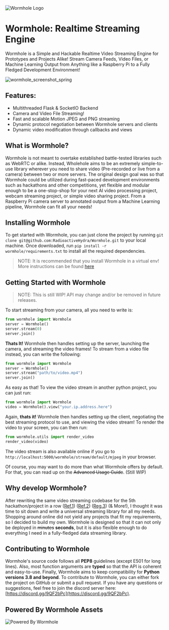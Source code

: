 <picture>
  <source media="(prefers-color-scheme: dark)" srcset="https://github.com/RadioactiveHydra/Wormhole/raw/main/wormhole/assets/logo_white.svg">
  <source media="(prefers-color-scheme: light)" srcset="https://github.com/RadioactiveHydra/Wormhole/raw/main/wormhole/assets/logo.svg">
  <img alt="Wormhole Logo" src="https://github.com/RadioactiveHydra/Wormhole/raw/main/wormhole/assets/logo.svg">
</picture>

# Wormhole: Realtime Streaming Engine
Wormhole is a Simple and Hackable Realtime Video Streaming Engine for Prototypes and Projects Alike! Stream Camera Feeds, Video Files, or Machine Learning Output from Anything like a Raspberry Pi to a Fully Fledged Development Environment!


![wormhole_screenshot_spring](https://user-images.githubusercontent.com/20020059/184041754-5ee78d89-6796-49b8-87b7-13792c301d83.jpg)

## Features:
- Multithreaded Flask & SocketIO Backend
- Camera and Video File Streaming!
- Fast and scalable Motion JPEG and PNG streaming
- Dynamic protocol negotiation between Wormhole servers and clients
- Dynamic video modification through callbacks and views

## What is Wormhole?
Wormhole is not meant to overtake established battle-tested libraries such as WebRTC or alike. Instead, Wholehole aims to be an extremely simple-to-use library wherever you need to share video (Pre-recorded or live from a camera) between two or more servers. The original design goal was so that Wormhole could be utilized during fast-paced development environments such as hackathons and other competitions, yet flexible and modular enough to be a one-stop-shop for your next AI video processing project, webcam streaming project, or simple video sharing project. From a Raspberry Pi camera server to annotated output from a Machine Learning pipeline, Wormhole can fit all your needs!

## Installing Wormhole
To get started with Wormhole, you can just clone the project by running `git clone git@github.com:RadioactiveHydra/Wormhole.git` to your local machine.
Once downloaded, run `pip install -r wormhole/requirements.txt` to install all the required dependencies.
> NOTE: It is recommended that you install Wormhole in a virtual env! More instructions can be found [here](https://www.freecodecamp.org/news/how-to-setup-virtual-environments-in-python/)

## Getting Started with Wormhole
> NOTE: This is still WIP! API may change and/or be removed in future releases.  

To start streaming from your camera, all you need to write is:
```py
from wormhole import Wormhole
server = Wormhole()
server.stream(0)
server.join()
```

**Thats It!** Wormhole then handles setting up the server, launching the camera, and streaming the video frames!
To stream from a video file instead, you can write the following:
```py
from wormhole import Wormhole
server = Wormhole()
server.stream("path/to/video.mp4")
server.join()
```

As easy as that! To view the video stream in another python project, you can just run:
```py
from wormhole import Wormhole
video = Wormhole().view("your.ip.address.here")
```

Again, **thats it!** Wormhole then handles setting up the client, negotiating the best streaming protocol to use, and viewing the video stream! To render the video to your screen, you can then run:
```py
from wormhole.utils import render_video
render_video(video)
```
The video stream is also available online if you go to `http://localhost:5000/wormhole/stream/default/mjpeg` in your browser.

Of course, you may want to do more than what Wormhole offers by default. For that, you can read up on the ~~Advanced Usage Guide~~. (Still WIP)

## Why develop Wormhole?
After rewriting the same video streaming codebase for the 5th hackathon/project in a row ([Ref.1](https://github.com/CrowdEye/crowdeye-ai-engine/blob/bbb1591cbc121babef8de973ba7210fe358683ba/ai.py#L57)) ([Ref.2](https://github.com/MaskPass-BellCSclub/ai-server/blob/1d9acdc36677fa433a0f3db2c2d297fe023c0d70/main.py#L199)) ([Reg.3](https://github.com/Hive-HQ/Hive-HQ-backend/blob/27f88a2a74da9465f8fc1ceb89fd0344d696a8cc/main.py#L526)) (& More!), I thought it was time to sit down and write a universal streaming library for all my needs. Shopping around online did not yield any projects that fit my requirements, so I decided to build my own. Wormhole is designed so that it can not only be deployed in ~~minutes~~ **seconds**, but it is also flexible enough to do everything I need in a fully-fledged data streaming library. 

## Contributing to Wormhole
Wormhole's source code follows all **PEP8** guidelines (except E501 for long lines). Also, most function arguments are **typed** so that the API is coherent and easy-to-use. Finally, Wormhole aims to keep compatibility for **Python versions 3.8 and beyond**. To contribute to Wormhole, you can either fork the project on GitHub or submit a pull request. If you have any questions or suggestions, feel free to join the discord server here: [https://discord.gg/9QF2bPc](https://discord.gg/9QF2bPc).

## Powered By Wormhole Assets
<picture>
  <source media="(prefers-color-scheme: dark)" srcset="https://github.com/RadioactiveHydra/Wormhole/raw/main/wormhole/assets/poweredby_white.svg">
  <source media="(prefers-color-scheme: light)" srcset="https://github.com/RadioactiveHydra/Wormhole/raw/main/wormhole/assets/poweredby.svg">
  <img alt="Powered By Wormhole" src="https://github.com/RadioactiveHydra/Wormhole/raw/main/wormhole/assets/poweredby.svg">
</picture>
